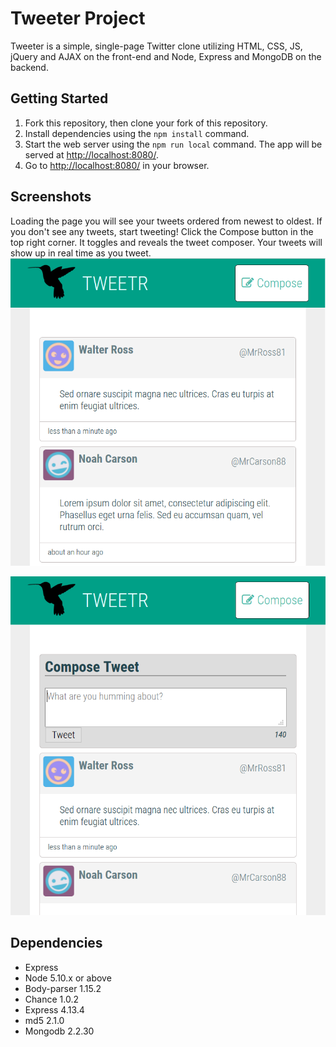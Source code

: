 # Tweeter Project

Tweeter is a simple, single-page Twitter clone utilizing HTML, CSS, JS, jQuery and AJAX on the front-end and Node, Express and MongoDB on the backend.

## Getting Started

1. Fork this repository, then clone your fork of this repository.
2. Install dependencies using the `npm install` command.
3. Start the web server using the `npm run local` command. The app will be served at <http://localhost:8080/>.
4. Go to <http://localhost:8080/> in your browser.

## Screenshots
Loading the page you will see your tweets ordered from newest to oldest. If you don't see any tweets, start tweeting! Click the Compose button in the top right corner. It toggles and reveals the tweet composer. Your tweets will show up in real time as you tweet.
![Screenshot of tweet list](https://github.com/nikolaigauer/tweetr/blob/master/docs/Tweeter%20-%20tweet%20list.PNG?raw=true)

![Screenshot of tweet composer box](https://github.com/nikolaigauer/tweetr/blob/master/docs/Tweeter%20-%20new%20tweet%20toggle.PNG?raw=true)

## Dependencies

- Express
- Node 5.10.x or above
- Body-parser 1.15.2
- Chance 1.0.2
- Express 4.13.4
- md5 2.1.0
- Mongodb 2.2.30
